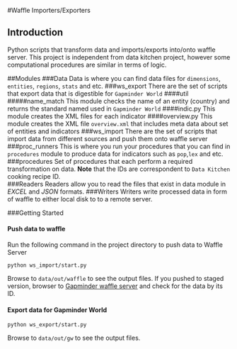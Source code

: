 #Waffle Importers/Exporters 

## Introduction

Python scripts that transform data and imports/exports into/onto waffle server. This project is independent from data kitchen project, 
however some computational procedures are similar in terms of logic.
  
##Modules
###Data
Data is where you can find data files for `dimensions`, `entities`, `regions`, `stats` and etc. 
###ws_export
There are the set of scripts that export data that is digestible for `Gapminder World` 
####util
#####name_match
This module checks the name of an entity (country) and returns the standard named used in ```Gapminder World```
####indic.py
This module creates the XML files for each indicator
####overview.py
This module creates the XML file `overview.xml` that includes meta data about set of entities and indicators
###ws_import
There are the set of scripts that import data from different sources and push them onto waffle server
###proc_runners
This is where you run your procedures that you can find in `procedures` module to produce data for indicators such as `pop`,`lex` and etc.
###procedures 
Set of procedures that each perform a required transformation on data. **Note** that the IDs are correspondent to `Data Kitchen` cooking recipe ID.  
###Readers
Readers allow you to read the files that exist in data module in *EXCEL* and *JSON* formats.
###Writers
Writers write processed data in form of waffle to either local disk to to a remote server. 

###Getting Started
#### Push data to waffle 
Run the following command in the project directory to push data to Waffle Server

```
python ws_import/start.py
```
Browse to `data/out/waffle` to see the output files. If you pushed to staged version, browser to [Gapminder waffle server](https://waffle-server-stage.herokuapp.com/) 
and check for the data by its ID.

#### Export data for Gapminder World

```
python ws_export/start.py
```
Browse to `data/out/gw` to see the output files.



